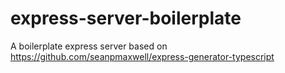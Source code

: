 # express-server-boilerplate
A boilerplate express server based on https://github.com/seanpmaxwell/express-generator-typescript
